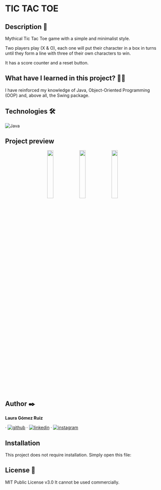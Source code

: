 # TIC TAC TOE

## Description 📑

Mythical Tic Tac Toe game with a simple and minimalist style.

Two players play (X & O), each one will put their character in a box in turns until they form a line with three of their own characters to win.

It has a score counter and a reset button.

## What have I learned in this project? 🙇🏻 

I have reinforced my knowledge of Java, Object-Oriented Programming (OOP) and, above all, the Swing package.

## Technologies 🛠

![Java](https://img.shields.io/badge/Java-ED8B00?style=for-the-badge&logo=java&logoColor=white)

## Project preview
<p align = "center">
  <img src="https://github.com/lgomezruiz/Tic-Tac-Toe/assets/97950503/48ce6021-1ba8-4e0f-9d5d-6b236b7430ad" height=20% width=20%>
  <img src="https://github.com/lgomezruiz/Tic-Tac-Toe/assets/97950503/216e7639-9d8a-4296-8c2d-a58db2184119" height=20% width=20%>
  <img src="https://github.com/lgomezruiz/Tic-Tac-Toe/assets/97950503/dd8ecf7a-2630-4b3e-b312-42daed08b7bd" height=20% width=20%>
</p>

## Author ✒️
**Laura Gómez Ruiz**

· [![github](https://img.shields.io/static/v1?label=&message=github&color=171515&logo=github&logoColor=white&style=for-the-badge)](https://github.com/lgomezruiz)
· [![linkedin](https://img.shields.io/static/v1?label=&message=linkedin&color=0e76a8&logo=linkedin&logoColor=white&style=for-the-badge)](https://www.linkedin.com/in/lgomezruiz/)
· [![instagram](https://img.shields.io/static/v1?label=&message=instagram&color=5B51D8&logo=instagram&logoColor=white&style=for-the-badge)](https://www.instagram.com/onebreathlaura/)

## Installation 
This project does not require installation. Simply open this file:
  
## License 📄
MIT Public License v3.0
It cannot be used commercially.
